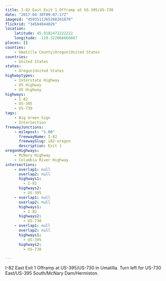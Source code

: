 ```yaml
---
title: I-82 East Exit 1 Offramp at US-395/US-730
date: "2017-04-30T09:07:17Z"
imageid: "4593511265288201870"
flickrid: "34504044026"
location:
    latitude: 45.9182472222222
    longitude: -119.322066666667
places: []
counties:
    - Umatilla County|Oregon|United States
countries:
    - United States
states:
    - Oregon|United States
highwaytypes:
    - Interstate Highway
    - US Highway
    - US Highway
highways:
    - I-82
    - US-395
    - US-730
tags:
    - Big Green Sign
    - Intersection
freewayJunctions:
    - milepost: "1.00"
      freewayName: I-82
      freewaySlug: i82-oregon
      description: Exit 1
oregonHighways:
    - McNary Highway
    - Columbia River Highway
intersections:
    - overlap1: null
      overlap2: null
      highways1:
        - I-82
      highways2:
        - US-395
    - overlap1: null
      overlap2: null
      highways1:
        - I-82
      highways2:
        - US-730
    - overlap1: null
      overlap2: null
      highways1:
        - US-395
      highways2:
        - US-730

---
```

I-82 East Exit 1 Offramp at US-395/US-730 in Umatilla.  Turn left for US-730 East/US-395 South/McNary Dam/Hermiston.